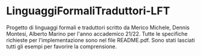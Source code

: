 # LinguaggiFormaliTraduttori-LFT
Progetto di linguaggi formali e traduttori scritto da Merico Michele, Dennis Montesi, Alberto Marino per l'anno accademico 21/22.
Tutte le specifiche richieste per l'implementazione sono nel file README.pdf.
Sono stati lasciati tutti gli esempi per favorire la comprensione.
